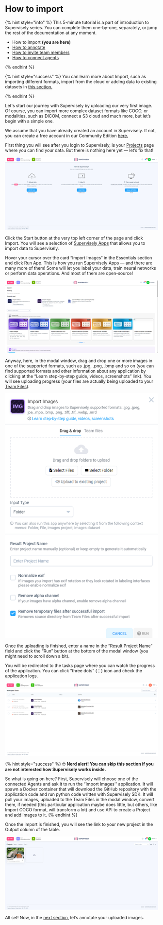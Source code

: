 # How to import

{% hint style="info" %}
This 5-minute tutorial is a part of introduction to Supervisely series. You can complete them one-by-one, separately, or jump the rest of the documentation at any moment.

- How to import **(you are here)**
- [How to annotate](Getting-Started-Annotate.md)
- [How to invite team members](Getting-Started-Invite-member.md)
- [How to connect agents](connect-your-computer/README.md)

{% endhint %}

{% hint style="success" %}
You can learn more about Import, such as importing different formats, import from the cloud or adding data to existing datasets in [this section.](../data-organization/import/import/import.md)

{% endhint %}

Let's start our journey with Supervisely by uploading our very first image. Of course, you can import more complex dataset formats like COCO, or modalities, such as DICOM, connect a S3 cloud and much more, but let’s begin with a simple one.

We assume that you have already created an account in Supervisely. If not, you can create a free account in our Community Edition [here.](https://app.supervisely.com/signup)

First thing you will see after you login to Supervisely, is your [Projects](../data-organization/project/projects.md) page where you can find your data. But there is nothing here yet — let’s fix that!

![](clear-project.png)

Click the Start button at the very top left corner of the page and click Import. You will see a selection of [Supervisely Apps](https://dev.supervise.ly/import/apps) that allows you to import data to Supervisely.


Hover your cursor over the card “Import Images“ in the Essentials section and click Run App. This is how you run Supervisely Apps — and there are many more of them! Some will let you label your data, train neural networks or perform data operations. And most of them are open-source!

![](import-apps.png)

Anyway, here, in the modal window, drag and drop one or more images in one of the supported formats, such as .jpg, .png, .bmp and so on (you can find supported formats and other information about any application by clicking at the “Learn step-by-step guide, videos, screenshots” link). You will see uploading progress (your files are actually being uploaded to your [Team Files](../data-organization/team-files/README.md)).

![](../ecosystem/ecosystem-import-modal.png)

Once the uploading is finished, enter a name in the “Result Project Name” field and click the “Run” button at the bottom of the modal window (you might need to scroll down a bit).

You will be redirected to the tasks page where you can watch the progress of the application. You can click “three dots” (⋮) icon and check the application logs.

![](tasks.png)

{% hint style="success" %}
🤓 **Nerd alert! You can skip this section if you are not interested how Supervisely works inside.**

So what is going on here? First, Supervisely will choose one of the connected Agents and ask it to run the “Import Images'' application. It will spawn a Docker container that will download the GitHub repository with the application code and run python code written with Supervisely SDK. It will pull your images, uploaded to the Team Files in the modal window, convert them, if needed (this particular application maybe does little, but others, like Import COCO format, will transform a lot) and use API to create a Project and add images to it.
{% endhint %}

Once the import is finished, you will see the link to your new project in the Output column of the table.

![](project.png)

All set! Now, in the [next section](Getting-Started-Annotate.md), let’s annotate your uploaded images.


